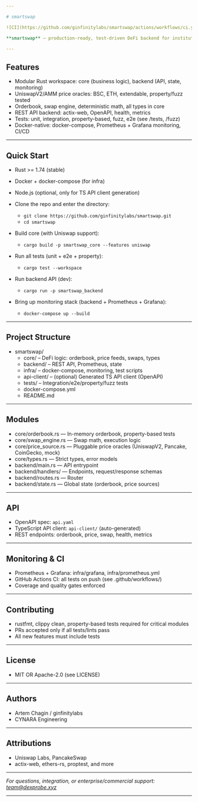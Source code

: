 ```yaml
---

# smartswap

![CI](https://github.com/ginfinitylabs/smartswap/actions/workflows/ci.yml/badge.svg)

**smartswap** — production-ready, test-driven DeFi backend for institutional-grade analytics, AMM routing, and automation. Modular, property-based tested, Docker-native, CI/CD, and full observability.

---
```


## Features

* Modular Rust workspace: core (business logic), backend (API, state, monitoring)
* UniswapV2/AMM price oracles: BSC, ETH, extendable, property/fuzz tested
* Orderbook, swap engine, deterministic math, all types in core
* REST API backend: actix-web, OpenAPI, health, metrics
* Tests: unit, integration, property-based, fuzz, e2e (see /tests, /fuzz)
* Docker-native: docker-compose, Prometheus + Grafana monitoring, CI/CD

---

## Quick Start

* Rust >= 1.74 (stable)
* Docker + docker-compose (for infra)
* Node.js (optional, only for TS API client generation)

* Clone the repo and enter the directory:
  * `git clone https://github.com/ginfinitylabs/smartswap.git`
  * `cd smartswap`

* Build core (with Uniswap support):
  * `cargo build -p smartswap_core --features uniswap`

* Run all tests (unit + e2e + property):
  * `cargo test --workspace`

* Run backend API (dev):
  * `cargo run -p smartswap_backend`

* Bring up monitoring stack (backend + Prometheus + Grafana):
  * `docker-compose up --build`

---

## Project Structure

* smartswap/
  * core/ – DeFi logic: orderbook, price feeds, swaps, types
  * backend/ – REST API, Prometheus, state
  * infra/ – docker-compose, monitoring, test scripts
  * api-client/ – (optional) Generated TS API client (OpenAPI)
  * tests/ – Integration/e2e/property/fuzz tests
  * docker-compose.yml
  * README.md

---

## Modules

* core/orderbook.rs — In-memory orderbook, property-based tests
* core/swap_engine.rs — Swap math, execution logic
* core/price_source.rs — Pluggable price oracles (UniswapV2, Pancake, CoinGecko, mock)
* core/types.rs — Strict types, error models
* backend/main.rs — API entrypoint
* backend/handlers/ — Endpoints, request/response schemas
* backend/routes.rs — Router
* backend/state.rs — Global state (orderbook, price sources)

---

## API

* OpenAPI spec: `api.yaml`
* TypeScript API client: `api-client/` (auto-generated)
* REST endpoints: orderbook, price, swap, health, metrics

---

## Monitoring & CI

* Prometheus + Grafana: infra/grafana, infra/prometheus.yml
* GitHub Actions CI: all tests on push (see .github/workflows/)
* Coverage and quality gates enforced

---

## Contributing

* rustfmt, clippy clean, property-based tests required for critical modules
* PRs accepted only if all tests/lints pass
* All new features must include tests

---

## License

* MIT OR Apache-2.0 (see LICENSE)

---

## Authors

* Artem Chagin / ginfinitylabs
* CYNARA Engineering

---

## Attributions

* Uniswap Labs, PancakeSwap
* actix-web, ethers-rs, proptest, and more

---

*For questions, integration, or enterprise/commercial support: team@dexprobe.xyz*

---
